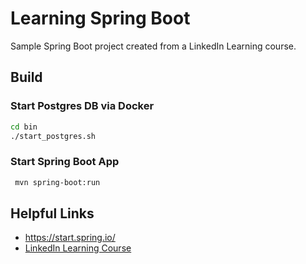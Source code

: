 # Learning Spring Boot

Sample Spring Boot project created from a LinkedIn Learning course.

## Build
### Start Postgres DB via Docker
```bash
cd bin
./start_postgres.sh
```

### Start Spring Boot App
```bash
 mvn spring-boot:run
```

## Helpful Links
- https://start.spring.io/
- [LinkedIn Learning Course](https://www.linkedin.com/learning/learning-spring-with-spring-boot-2/solution-build-an-additional-repository?u=2079044)